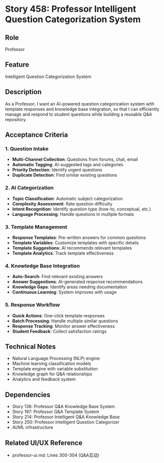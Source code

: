 # Story 458: Professor Intelligent Question Categorization System

## Role
Professor

## Feature
Intelligent Question Categorization System

## Description
As a Professor, I want an AI-powered question categorization system with template responses and knowledge base integration, so that I can efficiently manage and respond to student questions while building a reusable Q&A repository.

## Acceptance Criteria

### 1. Question Intake
- **Multi-Channel Collection**: Questions from forums, chat, email
- **Automatic Tagging**: AI-suggested tags and categories
- **Priority Detection**: Identify urgent questions
- **Duplicate Detection**: Find similar existing questions

### 2. AI Categorization
- **Topic Classification**: Automatic subject categorization
- **Complexity Assessment**: Rate question difficulty
- **Intent Recognition**: Identify question type (how-to, conceptual, etc.)
- **Language Processing**: Handle questions in multiple formats

### 3. Template Management
- **Response Templates**: Pre-written answers for common questions
- **Template Variables**: Customize templates with specific details
- **Template Suggestions**: AI recommends relevant templates
- **Template Analytics**: Track template effectiveness

### 4. Knowledge Base Integration
- **Auto-Search**: Find relevant existing answers
- **Answer Suggestions**: AI-generated response recommendations
- **Knowledge Gaps**: Identify areas needing documentation
- **Continuous Learning**: System improves with usage

### 5. Response Workflow
- **Quick Actions**: One-click template responses
- **Batch Processing**: Handle multiple similar questions
- **Response Tracking**: Monitor answer effectiveness
- **Student Feedback**: Collect satisfaction ratings

## Technical Notes
- Natural Language Processing (NLP) engine
- Machine learning classification models
- Template engine with variable substitution
- Knowledge graph for Q&A relationships
- Analytics and feedback system

## Dependencies
- Story 136: Professor Q&A Knowledge Base System
- Story 197: Professor Q&A Template System
- Story 214: Professor Intelligent Q&A Knowledge Base
- Story 250: Professor Intelligent Question Categorizer
- AI/ML infrastructure

## Related UI/UX Reference
- professor-ui.md: Lines 300-304 (Q&A互动)